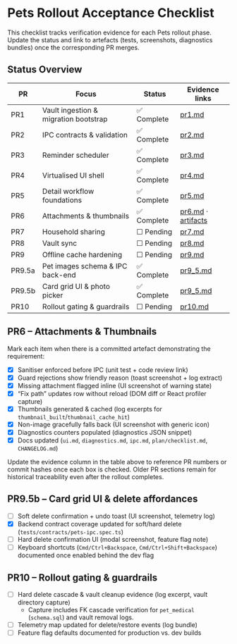 # Pets Rollout Acceptance Checklist

This checklist tracks verification evidence for each Pets rollout phase. Update the status and link to artefacts (tests, screenshots, diagnostics bundles) once the corresponding PR merges.

## Status Overview

| PR | Focus                                 | Status | Evidence links |
| --- | -------------------------------------- | ------ | -------------- |
| PR1 | Vault ingestion & migration bootstrap | ✅ Complete | [pr1.md](./pr1.md) |
| PR2 | IPC contracts & validation            | ✅ Complete | [pr2.md](./pr2.md) |
| PR3 | Reminder scheduler                    | ✅ Complete | [pr3.md](./pr3.md) |
| PR4 | Virtualised UI shell                  | ✅ Complete | [pr4.md](./pr4.md) |
| PR5 | Detail workflow foundations           | ✅ Complete | [pr5.md](./pr5.md) |
| PR6 | Attachments & thumbnails              | ✅ Complete | [pr6.md](./pr6.md) · [artifacts](../../artifacts/pets/pr6) |
| PR7 | Household sharing                     | ☐ Pending  | [pr7.md](./pr7.md) |
| PR8 | Vault sync                             | ☐ Pending  | [pr8.md](./pr8.md) |
| PR9 | Offline cache hardening               | ☐ Pending  | [pr9.md](./pr9.md) |
| PR9.5a | Pet images schema & IPC back-end   | ✅ Complete | [pr9_5.md](./pr9_5.md) |
| PR9.5b | Card grid UI & photo picker        | ✅ Complete | [pr9_5.md](./pr9_5.md#ui-rollout) |
| PR10 | Rollout gating & guardrails          | ☐ Pending  | [pr10.md](./pr10.md) |

## PR6 – Attachments & Thumbnails

Mark each item when there is a committed artefact demonstrating the requirement:

- [x] Sanitiser enforced before IPC (unit test + code review link)
- [x] Guard rejections show friendly reason (toast screenshot + log extract)
- [x] Missing attachment flagged inline (UI screenshot of warning state)
- [x] “Fix path” updates row without reload (DOM diff or React profiler capture)
- [x] Thumbnails generated & cached (log excerpts for `thumbnail_built`/`thumbnail_cache_hit`)
- [x] Non-image gracefully falls back (UI screenshot with generic icon)
- [x] Diagnostics counters populated (diagnostics JSON snippet)
- [x] Docs updated (`ui.md`, `diagnostics.md`, `ipc.md`, `plan/checklist.md`, `CHANGELOG.md`)

Update the evidence column in the table above to reference PR numbers or commit hashes once each box is checked. Older PR sections remain for historical traceability even after the rollout completes.

## PR9.5b – Card grid UI & delete affordances

- [ ] Soft delete confirmation + undo toast (UI screenshot, telemetry log)
- [x] Backend contract coverage updated for soft/hard delete (`tests/contracts/pets-ipc.spec.ts`)
- [ ] Hard delete confirmation UI (modal screenshot, feature flag note)
- [ ] Keyboard shortcuts (`Cmd/Ctrl+Backspace`, `Cmd/Ctrl+Shift+Backspace`) documented once enabled behind the dev flag

## PR10 – Rollout gating & guardrails

- [ ] Hard delete cascade & vault cleanup evidence (log excerpt, vault directory capture)
  - Capture includes FK cascade verification for `pet_medical` (`schema.sql`) and vault removal logs.
- [ ] Telemetry map updated for delete/restore events (log bundle)
- [ ] Feature flag defaults documented for production vs. dev builds
